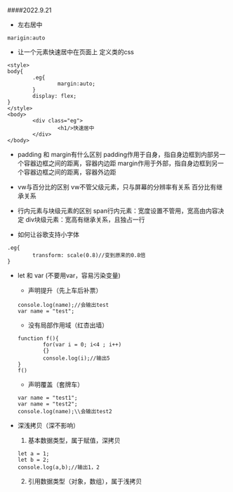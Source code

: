 ####2022.9.21

* 左右居中
```
marigin:auto
```
* 让一个元素快速居中在页面上
定义类的css
```
<style>
body{
        .eg{
                margin:auto;
        }
        display: flex;
}
</style>
<body>
        <div class="eg">
                <h1/>快速居中
        </div>
</body>
```
* padding 和 margin有什么区别
padding作用于自身，指自身边框到内部另一个容器边框之间的距离，容器内边距
margin作用于外部，指自身边框到另一个容器边框之间的距离，容器外边距  
* vw与百分比的区别
vw不管父级元素，只与屏幕的分辨率有关系
百分比有继承关系

* 行内元素与块级元素的区别
span行内元素：宽度设置不管用，宽高由内容决定
div块级元素：宽高有继承关系，且独占一行

* 如何让谷歌支持小字体
```
.eg{
        transform: scale(0.8)//变到原来的0.8倍
}
```

* let 和 var (不要用var，容易污染变量)
  * 声明提升（先上车后补票）
  ```
  console.log(name);//会输出test
  var name = "test";
  ```
  * 没有局部作用域（红杏出墙）
  ```
  function f(){
          for(var i = 0; i<4 ; i++)
          {}
          console.log(i);//输出5
  }
  f()
  ```
  * 声明覆盖（套牌车）
  ```
  var name = "test1";
  var name = "test2";
  console.log(name);\\会输出test2
  ```

* 深浅拷贝（深不影响）
  1. 基本数据类型，属于赋值，深拷贝
  ```
  let a = 1;
  let b = 2;
  console.log(a,b);//输出1，2
  ```
  2. 引用数据类型（对象，数组），属于浅拷贝

